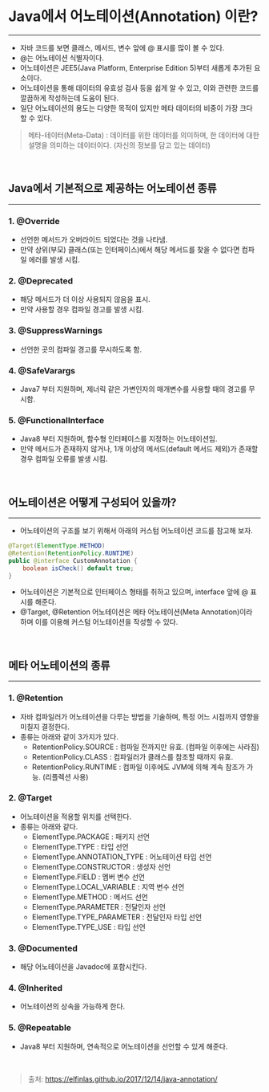 # Java에서 어노테이션(Annotation) 이란?
---
- 자바 코드를 보면 클래스, 메서드, 변수 앞에 @ 표시를 많이 볼 수 있다.
- @는 어노테이션 식별자이다.
- 어노테이션은 JEE5(Java Platform, Enterprise Edition 5)부터 새롭게 추가된 요소이다.
- 어노테이션을 통해 데이터의 유효성 검사 등을 쉽게 알 수 있고, 이와 관련한 코드를 깔끔하게 작성하는데 도움이 된다.
- 일단 어노테이션의 용도는 다양한 목적이 있지만 메타 데이터의 비중이 가장 크다 할 수 있다.

> 메타-테이터(Meta-Data) : 데이터를 위한 데이터를 의미하며, 한 데이터에 대한 설명을 의미하는 데이터이다. (자신의 정보를 담고 있는 데이터)

<br/>

## Java에서 기본적으로 제공하는 어노테이션 종류
---
### 1. @Override
- 선언한 메서드가 오버라이드 되었다는 것을 나타냄.
- 만약 상위(부모) 클래스(또는 인터페이스)에서 해당 메서드를 찾을 수 없다면 컴파일 에러를 발생 시킴.
### 2. @Deprecated
- 해당 메서드가 더 이상 사용되지 않음을 표시.
- 만약 사용할 경우 컴파일 경고를 발생 시킴.
### 3. @SuppressWarnings
- 선언한 곳의 컴파일 경고를 무시하도록 함.
### 4. @SafeVarargs
- Java7 부터 지원하며, 제너릭 같은 가변인자의 매개변수를 사용할 때의 경고를 무시함.
### 5. @FunctionalInterface
- Java8 부터 지원하며, 함수형 인터페이스를 지정하는 어노테이션임.
- 만약 메서드가 존재하지 않거나, 1개 이상의 메서드(default 메서드 제외)가 존재할 경우 컴파일 오류를 발생 시킴.

<br/>

## 어노테이션은 어떻게 구성되어 있을까?
---
- 어노테이션의 구조를 보기 위해서 아래의 커스텀 어노테이션 코드를 참고해 보자.

~~~java
@Target(ElementType.METHOD)
@Retention(RetentionPolicy.RUNTIME)
public @interface CustomAnnotation {
	boolean isCheck() default true;
}
~~~
- 어노테이션은 기본적으로 인터페이스 형태를 취하고 있으며, interface 앞에 @ 표시를 해준다.
- @Target, @Retention 어노테이션은 메타 어노테이션(Meta Annotation)이라 하며 이를 이용해 커스텀 어노테이션을 작성할 수 있다.

<br/>

## 메타 어노테이션의 종류
---
### 1. @Retention
- 자바 컴파일러가 어노테이션을 다루는 방법을 기술하며, 특정 어느 시점까지 영향을 미칠지 결정한다.
- 종류는 아래와 같이 3가지가 있다.
  - RetentionPolicy.SOURCE : 컴파일 전까지만 유효. (컴파일 이후에는 사라짐)
  - RetentionPolicy.CLASS : 컴파일러가 클래스를 참조할 때까지 유효.
  - RetentionPolicy.RUNTIME : 컴파일 이후에도 JVM에 의해 계속 참조가 가능. (리플렉션 사용)
  
### 2. @Target
- 어노테이션을 적용할 위치를 선택한다.
- 종류는 아래와 같다.
  - ElementType.PACKAGE : 패키지 선언
  - ElementType.TYPE : 타입 선언
  - ElementType.ANNOTATION_TYPE : 어노테이션 타입 선언
  - ElementType.CONSTRUCTOR : 생성자 선언
  - ElementType.FIELD : 멤버 변수 선언
  - ElementType.LOCAL_VARIABLE : 지역 변수 선언
  - ElementType.METHOD : 메서드 선언
  - ElementType.PARAMETER : 전달인자 선언
  - ElementType.TYPE_PARAMETER : 전달인자 타입 선언
  - ElementType.TYPE_USE : 타입 선언

### 3. @Documented
- 해당 어노테이션을 Javadoc에 포함시킨다.

### 4. @Inherited
- 어노테이션의 상속을 가능하게 한다.

### 5. @Repeatable
- Java8 부터 지원하며, 연속적으로 어노테이션을 선언할 수 있게 해준다.

<br/>

> 출처: https://elfinlas.github.io/2017/12/14/java-annotation/

